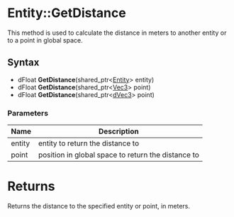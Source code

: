 # Entity::GetDistance #
This method is used to calculate the distance in meters to another entity or to a point in global space.

## Syntax ##

- dFloat **GetDistance**(shared_ptr<[Entity](CPP_Entity.md)\> entity)
- dFloat **GetDistance**(shared_ptr<[Vec3](CPP_Vec3.md)\> point)
- dFloat **GetDistance**(shared_ptr<[dVec3](CPP_dVec3.md)\> point)

### Parameters ###

| Name | Description |
| --- | --- |
| entity | entity to return the distance to |
| point | position in global space to return the distance to |

# Returns #
Returns the distance to the specified entity or point, in meters.
